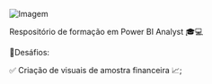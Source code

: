 ![Imagem](https://github.com/user-attachments/assets/7ae83214-cc3e-4616-8b3a-ba79070fb3c0)


Respositório de formação em Power BI Analyst 🎓💻

📝Desáfios:

✅ Criação de visuais de amostra financeira 📈;
